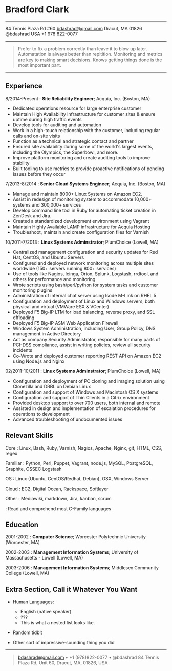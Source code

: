 Bradford Clark
==============

-----------------------      -----------------------
84 Tennis Plaza Rd #60            bdashrad@gmail.com
Dracut, MA 01826                           @bdashrad
USA                                  +1 978 822-0077
-----------------------      -----------------------

>  Prefer to fix a problem correctly than leave it to blow up later.
>  Automatation is always better than repitition.
>  Monitoring and metrics are key to making smart decisions.
>  Knows getting things done is the most important part.

----

Experience
----------

8/2014-Present
:   **Site Reliability Engineer**; Acquia, Inc. (Boston, MA)

* Dedicated operations resource for large enterprise customer
* Maintain High Availability Infrastructure for customer sites & ensure uptime
  during high traffic events
* Develop tools for auditing and automation
* Work in a high-touch relationship with the customer, including regular calls
  and on-site visits
* Function as a technical and strategic contact and partner
* Ensured site availability during some of the world's largest events, including
  the Olympics, the Superbowl, and more.
* Improve platform monitoring and create auditing tools to improve stability
* Built tooling to use metrics to provide proactive notifications of pending
  issues before they occur

7/2013-8/2014
:   **Senior Cloud Systems Engineer**; Acquia, Inc. (Boston, MA)

* Manage and maintain 8000+ Linux Systems on Amazon EC2.
* Assist in redesign of monitoring system to accommodate 10,000+ systems and
  300,000+ services
* Develop command line tool in Ruby for automating ticket creation in ZenDesk
  and Jira.
* Created a standardized development environment using Vagrant
* Maintain Highly Available LAMP infrastructure for Acquia Hosting
* Troubleshoot, maintain and create configuration files for Varnish

10/2011-7/2013
:   **Linux Systems Adminstrator**; PlumChoice (Lowell, MA)

* Centralized management configuration and security updates for Red Hat,
  CentOS, and Ubuntu Servers
* Configured and deployed network monitoring across multiple sites worldwide
  (150+ servers running 800+ services)
* Use of tools like Nagios, Icinga, Orion, Splunk, Logstash, rrdtool, and others
  for performance and monitoring
* Wrote scripts using bash/perl/python for system tasks and customer monitoring
  plugins
* Administration of internal chat server using Isode M-Link on RHEL 5
* Configuration and deployment of Linux and Windows servers, both physical and
  virtual (VMWare ESX & VCenter)
* Deployed F5 Big-IP LTM for load balancing, reverse proxy, and SSL offloading
* Deployed F5 Big-IP ASM Web Application Firewall
* Windows System Administration, including User, Group Policy, DNS management in
  Active Directory
* Act as company Security Administrator, responsible for many parts of PCI-DSS
  compliance, assist in writing policies, review all security incidents
* Co-Wrote and deployed customer reporting REST API on Amazon EC2 using Node.js
  and Nginx

02/2011-10/2011
:   **Linux Systems Adminstrator**; PlumChoice (Lowell, MA)

* Configuration and deployment of PC cloning and imaging solution using
  Clonezilla and DRBL on Debian Linux
* Configuration and support of Windows and Macintosh OS X systems
* Configuration and support of Thin Clients in a Citrix environment
* Provided desktop support to over 700 users, both internal and remote
* Assisted in design and implementation of escalation procedures for
  operations to development
* Advanced troubleshooting of undocumented issues

Relevant Skills
---------------

Core
:   Linux, Bash, Ruby, Varnish, Nagios, Apache, Nginx, git, HTML, CSS, regex

Familiar
:   Python, Perl, Puppet, Vagrant, node.js, MySQL, PostgreSQL, Graphite, OSSEC
    Logstash

OS
:   Linux (Ubuntu, CentOS/Redhat, Debian), OSX, Windows Server

Cloud
:   EC2, Digital Ocean, Rackspace, Softlayer

Other
:   Mediawiki, markdown, Jira, kanban, scrum 

:   Read and comprehend most C-Family languages

Education
---------

2001-2002
:   **Computer Science**; Worcester Polytechnic University (Worcester, MA)

2002-2003
:   **Management Information Systems**; University of Massachusetts - Lowell
    (Lowell, MA)

2003-2006
:   **Management Information Systems**; Middlesex Community College (Lowell, MA)

Extra Section, Call it Whatever You Want
----------------------------------------

* Human Languages:

     * English (native speaker)
     * ???
     * This is what a nested list looks like.

* Random tidbit

* Other sort of impressive-sounding thing you did

----

> <bdashrad@gmail.com> • +1 (978)822-0077 • @bdashrad
> 84 Tennis Plaza Rd, Unit 60, Dracut, MA, 01826, USA
